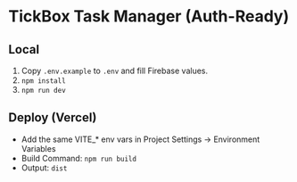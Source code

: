 # TickBox Task Manager (Auth-Ready)

## Local
1. Copy `.env.example` to `.env` and fill Firebase values.
2. `npm install`
3. `npm run dev`

## Deploy (Vercel)
- Add the same VITE_* env vars in Project Settings → Environment Variables
- Build Command: `npm run build`
- Output: `dist`
